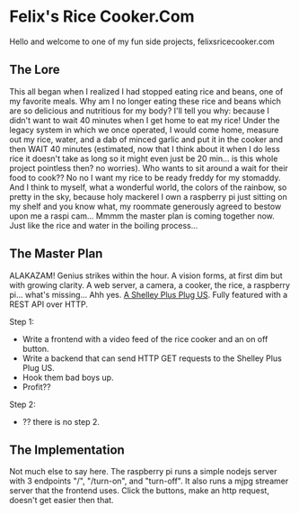 # Felix's Rice Cooker.Com

Hello and welcome to one of my fun side projects, felixsricecooker.com

## The Lore
This all began when I realized I had stopped eating rice and beans, one of my favorite meals. Why am I no longer eating these rice and beans which are so delicious and nutritious for my body? I'll tell you why: because I didn't want to wait 40 minutes when I get home to eat my rice! Under the legacy system in which we once operated, I would come home, measure out my rice, water, and a dab of minced garlic and put it in the cooker and then WAIT 40 minutes (estimated, now that I think about it when I do less rice it doesn't take as long so it might even just be 20 min... is this whole project pointless then? no worries). Who wants to sit around a wait for their food to cook?? No no I want my rice to be ready freddy for my stomaddy. And I think to myself, what a wonderful world, the colors of the rainbow, so pretty in the sky, because holy mackerel I own a raspberry pi just sitting on my shelf and you know what, my roommate generously agreed to bestow upon me a raspi cam... Mmmm the master plan is coming together now. Just like the rice and water in the boiling process...

## The Master Plan
ALAKAZAM! Genius strikes within the hour. A vision forms, at first dim but with growing clarity. A web server, a camera, a cooker, the rice, a raspberry pi... what's missing... Ahh yes. [A Shelley Plus Plug US](https://www.amazon.com/Shelly-Plus-Plug-US-Parent/dp/B0CCTD35LQ). Fully featured with a REST API over HTTP.

Step 1:
- Write a frontend with a video feed of the rice cooker and an on off button.
- Write a backend that can send HTTP GET requests to the Shelley Plus Plug US.
- Hook them bad boys up.
- Profit??

Step 2:
- ?? there is no step 2.

## The Implementation
Not much else to say here. The raspberry pi runs a simple nodejs server with 3 endpoints "/", "/turn-on", and "turn-off". It also runs a mjpg streamer server that the frontend uses. Click the buttons, make an http request, doesn't get easier then that.


